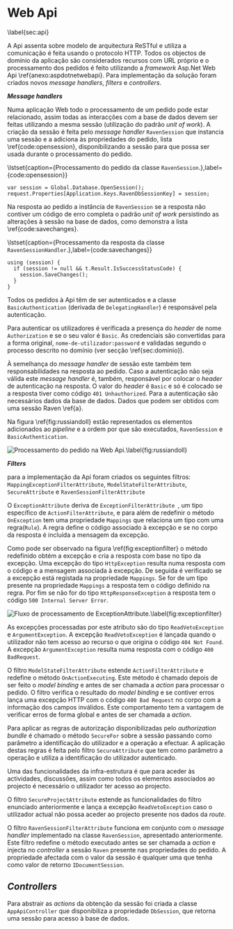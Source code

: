 Web Api 
=

\label{sec:api}

A Api assenta sobre modelo de arquitectura ReSTful e utiliza a comunicação é feita usando o protocolo HTTP.
Todos os objectos de domínio da aplicação são considerados recursos com URL próprio e o processamento dos pedidos é feito utilizando a *framework* Asp.Net Web Api \ref{anexo:aspdotnetwebapi}.
Para implementação da solução foram criados novos *message handlers*, *filters* e *controllers*.

***Message handlers***

Numa aplicação Web todo o processamento de um pedido pode estar relacionado, assim todas as interacções com a base de dados devem ser feitas utilizando a mesma sessão (utilização do padrão *unit of work*).
A criação da sessão é feita pelo *message handler* `RavenSession` que instancia uma sessão e a adiciona às propriedades do pedido, lista \ref{code:opensession}, disponibilizando a sessão para que possa ser usada durante o processamento do pedido. 

\lstset{caption={Processamento do pedido da classe `RavenSession`.},label={code:opensession}}

````
var session = Global.Database.OpenSession();
request.Properties[Application.Keys.RavenDbSessionKey] = session;
````

Na resposta ao pedido a instância de `RavenSession` se a resposta não contiver um  código de erro completa o padrão *unit of work* persistindo as alterações à sessão na base de dados, como demonstra a lista \ref{code:savechanges}. 

\lstset{caption={Processamento da resposta da classe `RavenSessionHandler`.},label={code:savechanges}}

````
using (session) {  
  if (session != null && t.Result.IsSuccessStatusCode) {  
    session.SaveChanges();  
  }  
}  
````

Todos os pedidos à Api têm de ser autenticados e a classe `BasicAuthentication` (derivada de `DelegatingHandler`) é responsável pela autenticação.

Para autenticar os utilizadores é verificada a presença do *header* de nome `Authorization` e se o seu valor é `Basic`. As credenciais são convertidas para a forma original, `nome-de-utilizador:password` e validadas segundo o processo descrito no domínio (ver secção \ref{sec:dominio}).

À semelhança do *message handler* de sessão este também tem responsabilidades na resposta ao pedido. Caso a autenticação não seja válida este *message handler* é, também, responsável por colocar o *header* de autenticação na resposta. O valor do *header* é `Basic` e só é colocado se a resposta tiver como código `401 Unhauthorized`.
Para a autenticação são necessários dados da base de dados. Dados que podem ser obtidos com uma sessão Raven \ref{a}.

Na figura \ref{fig:russiandoll} estão representados os elementos adicionados ao *pipeline* e a ordem por que são executados, `RavenSession` e `BasicAuthentication`.

![Processamento do pedido na Web Api.\label{fig:russiandoll}](http://www.lucidchart.com/publicSegments/view/50291e63-5070-4845-94a2-5c020a7c36ea/image.png)


***Filters***

para a implementação da Api foram criados os seguintes filtros: `MappingExceptionFilterAttribute`, `ModelStateFilterAttribute`, `SecureAttribute` e `RavenSessionFilterAttribute`

O `ExceptionAttribute` deriva de `ExceptionFilterAttribute `, um tipo específico de `ActionFilterAttribute`, e para além de redefinir o método `OnException` tem uma propriedade `Mappings` que relaciona um tipo com uma regra(`Rule`). A regra define o código associado à excepção e se no corpo da resposta é incluída a mensagem da excepção.

Como pode ser observado na figura \ref{fig:exceptionfilter} o método redefinido obtém a excepção e cria a resposta com base no tipo da excepção. 
Uma excepção do tipo `HttpException` resulta numa resposta com o código e a mensagem associada à excepção. 
De seguida é verificado se a excepção está registada na propriedade `Mappings`. Se for de um tipo presente na propriedade `Mappings` a resposta tem o código definido na regra. Por fim se não for do tipo `HttpResponseException` a resposta tem o código `500 Internal Server Error`. 

![Fluxo de processamento de `ExceptionAttribute`.\label{fig:exceptionfilter}](http://www.lucidchart.com/publicSegments/view/50290444-1734-42a0-844d-48190ad3924f/image.png)

As excepções processadas por este atributo são do tipo `ReadVetoException` e `ArgumentException`. 
A excepção `ReadVetoException` é lançada quando o utilizador não tem acesso ao recurso o que origina o código `404 Not Found`. A excepção `ArgumentException` resulta numa resposta com o código `400 BadRequest`.

O filtro `ModelStateFilterAttribute` estende `ActionFilterAttribute` e redefine o método `OnActionExecuting`. Este método é chamado depois de ser feito o *model binding* e antes de ser chamada a *action* para processar o pedido. 
O filtro verifica o resultado do *model binding* e se contiver erros lança uma excepção HTTP com o código `400 Bad Request` no corpo com a informação dos campos inválidos. Este comportamento tem a vantagem de verificar erros de forma global e antes de ser chamada a *action*. 

Para aplicar as regras de autorização disponibilizadas pelo *authorization bundle* é chamado o método `SecureFor` sobre a sessão passando como parâmetro a identificação do utilizador e a operação a efectuar.
A aplicação destas regras é feita pelo filtro `SecureAttribute` que tem como parâmetro a operação e utiliza a identificação do utilizador autenticado. 

Uma das funcionalidades da infra-estrutura é que para aceder às actividades,  discussões, assim como todos os elementos associados ao projecto é necessário o utilizador ter acesso ao projecto.

O filtro `SecureProjectAttribute` estende as funcionalidades do filtro enunciado anteriormente e lança a excepção `ReadVetoException` caso o utilizador actual não possa aceder ao projecto presente nos dados da *route*.

O filtro `RavenSessionFilterAttribute` funciona em conjunto com o *message handler* implementado na classe `RavenSession`, apresentado anteriormente. 
Este filtro redefine o método executado antes se ser chamada a *action* e injecta no *controller* a sessão `Raven` presente nas propriedades do pedido. 
A propriedade afectada com o valor da sessão é qualquer uma que tenha como valor de retorno `IDocumentSession`.

*Controllers*
-

Para abstrair as *actions* da obtenção da sessão foi criada a classe `AppApiController` que disponibiliza a propriedade `DbSession`, que retorna uma sessão para acesso à base de dados.
